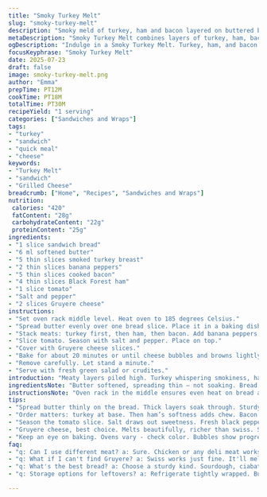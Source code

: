```yaml
---
title: "Smoky Turkey Melt"
slug: "smoky-turkey-melt"
description: "Smoky meld of turkey, ham and bacon layered on buttered bread. Swiss cheese, seasoned tomato slices. Bakes until melted and bubbly. Served with crisp salad for contrast. Slightly less smoky, creamier with gruyere swapped for swiss. Dill pickle replaced by banana peppers for a zesty bite."
metaDescription: "Smoky Turkey Melt combines layers of turkey, ham, bacon, and Gruyere on toasted bread. A melt-in-your-mouth treat with zesty banana peppers."
ogDescription: "Indulge in a Smoky Turkey Melt. Turkey, ham, and bacon blend with banana peppers and Gruyere cheese for a mouthwatering sandwich experience."
focusKeyphrase: "Smoky Turkey Melt"
date: 2025-07-23
draft: false
image: smoky-turkey-melt.png
author: "Emma"
prepTime: PT12M
cookTime: PT18M
totalTime: PT30M
recipeYield: "1 serving"
categories: ["Sandwiches and Wraps"]
tags:
- "turkey"
- "sandwich"
- "quick meal"
- "cheese"
keywords:
- "Turkey Melt"
- "sandwich"
- "Grilled Cheese"
breadcrumb: ["Home", "Recipes", "Sandwiches and Wraps"]
nutrition: 
 calories: "420"
 fatContent: "28g"
 carbohydrateContent: "22g"
 proteinContent: "25g"
ingredients:
- "1 slice sandwich bread"
- "6 ml softened butter"
- "5 thin slices smoked turkey breast"
- "2 thin slices banana peppers"
- "5 thin slices cooked bacon"
- "4 thin slices Black Forest ham"
- "1 slice tomato"
- "Salt and pepper"
- "2 slices Gruyere cheese"
instructions:
- "Set oven rack middle level. Heat oven to 185 degrees Celsius."
- "Spread butter evenly over one bread slice. Place it in a baking dish."
- "Stack meats: turkey first, then ham, then bacon. Add banana peppers atop meats."
- "Slice tomato. Season with salt and pepper. Place on top."
- "Cover with Gruyere cheese slices."
- "Bake for about 20 minutes or until cheese bubbles and browns lightly."
- "Remove carefully. Let stand a minute."
- "Serve with fresh green salad or crudites."
introduction: "Meaty layers piled high. Turkey whispering smokiness, ham's salt punch, bacon's crisp fat. Not pastrami today, but turkey holds. Peppery heat swaps pickle's tang for banana pepper zip. Gruyere replaces swiss — nuttier, creamier meltiness. Bread buttered thin, crisping under hot oven sun. Tomato slice, light seasoning, sweet burst. Cheese oozing, bubbling. Crunch salad or greens for freshness contrast. Fifteen, twenty minutes in the oven. No fuss. Just stacked flavor and melted cheese holding it all together. Quick lunch or late dinner fix. Chomping with bite, juice, tang, and smoke. The kind of sandwich that won’t wait."
ingredientsNote: "Butter softened, spreading thin — not soaking. Bread sturdy enough to hold moisture and weight. Turkey breast smoked, sliced thin, replacing previous smoky beef. Ham kept dense, salty, softer than bacon but still chewy. Bacon cooked until just crisp, adds texture. Banana peppers swapped for pickles — less vinegary, more bite and heat. Tomato thick but not watery, seasoned with salt and pepper to taste. Gruyere cheese chosen for melting quality and nuttier, richer profile compared to swiss. Quantities cut roughly by one-third to lighten sandwich. Measurements slight adjustments to maintain balance between savory, smoky, tangy, and creamy layers."
instructionsNote: "Oven rack in the middle ensures even heat on bread and cheese. Butter on bread creates protective barrier, crisp crust forms beneath melted layers. Order of meats matters — turkey base, then ham for soft chew, bacon crispy on top for textural contrast. Banana peppers scattered thinly to spread zest. Tomato sprinkled with salt and fresh black pepper for enhancing natural flavor. Cheese layered last to capture moisture and help binder. Baking time extended slightly to twenty minutes for perfect melt and light browning on cheese edges. Rest a minute out of oven for cheese to settle; sandwich holds shape. Serve immediately with a light, fresh salad to balance heavy, rich sandwich flavors."
tips:
- "Spread butter thinly on the bread. Thick layers soak through. Sturdy bread is key — holds up against moisture. Toast bread achieves crispness. Don't skimp on grilling."
- "Order matters: turkey at base. Then ham’s softness adds chew. Bacon last - crispy top for contrast. Everything stacks, messiness means flavor. Let ingredients breathe."
- "Season the tomato slice. Salt draws out sweetness. Fresh black pepper adds depth. Avoid watery tomatoes. Hearty slices hold up nicely. Skip on mushy tomatoes."
- "Gruyere cheese, best choice. Melts beautifully, richer than swiss. Slightly sharper flavor elevates dish. Use slices, not shreds. Keeps melt together, creates gooey goodness."
- "Keep an eye on baking. Ovens vary - check color. Bubbles show progress, but light browning is the goal. Let sit briefly after baking. Cheese solidifies slightly then."
faq:
- "q: Can I use different meat? a: Sure. Chicken or any deli meat works. Adjust layers. Ham adds salt; bacon gives crunch. Switch up any meat."
- "q: What if I can't find Gruyere? a: Swiss works just fine. It'll melt but less flavor depth. Try mixing cheeses. A blend can work wonders."
- "q: What's the best bread? a: Choose a sturdy kind. Sourdough, ciabatta hold up well. Avoid flimsy bread. It won’t hold all the choices."
- "q: Storage options for leftovers? a: Refrigerate tightly wrapped. But best fresh. Reheat in oven for crispness. Microwave softens bread - not ideal."

---
```


